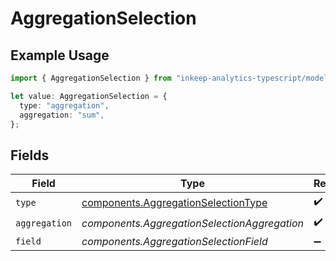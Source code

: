 # AggregationSelection

## Example Usage

```typescript
import { AggregationSelection } from "inkeep-analytics-typescript/models/components";

let value: AggregationSelection = {
  type: "aggregation",
  aggregation: "sum",
};
```

## Fields

| Field                                                                                      | Type                                                                                       | Required                                                                                   | Description                                                                                |
| ------------------------------------------------------------------------------------------ | ------------------------------------------------------------------------------------------ | ------------------------------------------------------------------------------------------ | ------------------------------------------------------------------------------------------ |
| `type`                                                                                     | [components.AggregationSelectionType](../../models/components/aggregationselectiontype.md) | :heavy_check_mark:                                                                         | N/A                                                                                        |
| `aggregation`                                                                              | *components.AggregationSelectionAggregation*                                               | :heavy_check_mark:                                                                         | N/A                                                                                        |
| `field`                                                                                    | *components.AggregationSelectionField*                                                     | :heavy_minus_sign:                                                                         | N/A                                                                                        |